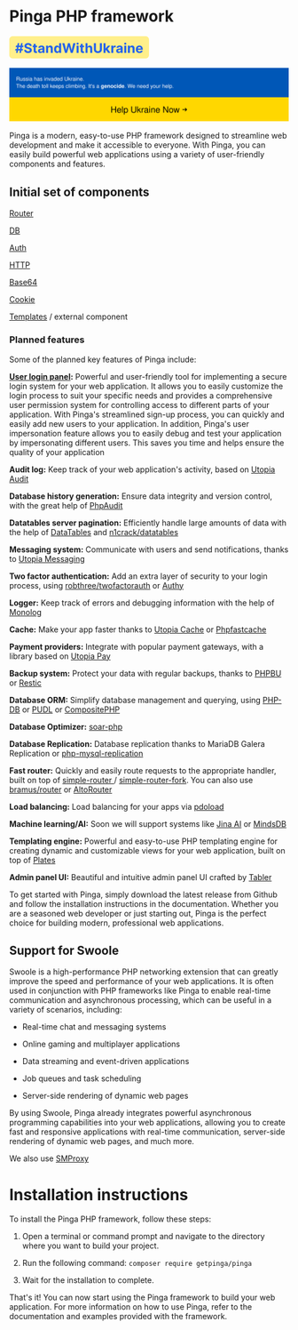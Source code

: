 # Pinga PHP framework

[![StandWithUkraine](https://raw.githubusercontent.com/vshymanskyy/StandWithUkraine/main/badges/StandWithUkraine.svg)](https://github.com/vshymanskyy/StandWithUkraine/blob/main/docs/README.md)

[![SWUbanner](https://raw.githubusercontent.com/vshymanskyy/StandWithUkraine/main/banner2-direct.svg)](https://github.com/vshymanskyy/StandWithUkraine/blob/main/docs/README.md)

Pinga is a modern, easy-to-use PHP framework designed to streamline web development and make it accessible to everyone. With Pinga, you can easily build powerful web applications using a variety of user-friendly components and features.

## Initial set of components

[Router](https://github.com/getpinga/router)

[DB](https://github.com/getpinga/db)

[Auth](https://github.com/getpinga/auth)

[HTTP](https://github.com/getpinga/http)

[Base64](https://github.com/getpinga/base64)

[Cookie](https://github.com/getpinga/cookie)

[Templates](https://github.com/thephpleague/plates) / external component

### Planned features

Some of the planned key features of Pinga include:

**[User login panel](https://github.com/getpinga/pinga-auth):** Powerful and user-friendly tool for implementing a secure login system for your web application. It allows you to easily customize the login process to suit your specific needs and provides a comprehensive user permission system for controlling access to different parts of your application. With Pinga's streamlined sign-up process, you can quickly and easily add new users to your application. In addition, Pinga's user impersonation feature allows you to easily debug and test your application by impersonating different users. This saves you time and helps ensure the quality of your application

**Audit log:** Keep track of your web application's activity, based on [Utopia Audit](https://github.com/utopia-php/audit)

**Database history generation:** Ensure data integrity and version control, with the great help of [PhpAudit](https://github.com/SetBased/php-audit)

**Datatables server pagination:** Efficiently handle large amounts of data with the help of [DataTables](https://datatables.net/) and [n1crack/datatables](https://github.com/n1crack/datatables)

**Messaging system:** Communicate with users and send notifications, thanks to [Utopia Messaging](https://github.com/utopia-php/messaging)

**Two factor authentication:** Add an extra layer of security to your login process, using [robthree/twofactorauth](https://github.com/robthree/twofactorauth) or [Authy](https://github.com/rinvex/authy)

**Logger:** Keep track of errors and debugging information with the help of [Monolog](https://github.com/Seldaek/monolog)

**Cache:** Make your app faster thanks to [Utopia Cache](https://github.com/utopia-php/cache) or [Phpfastcache](https://www.phpfastcache.com/)

**Payment providers:** Integrate with popular payment gateways, with a library based on [Utopia Pay](https://github.com/utopia-php/pay)

**Backup system:** Protect your data with regular backups, thanks to [PHPBU](https://phpbu.de/) or [Restic](https://restic.net/)

**Database ORM:** Simplify database management and querying, using [PHP-DB](https://github.com/delight-im/PHP-DB) or [PUDL](https://pudl.dev/) or [CompositePHP](https://github.com/compositephp/db)

**Database Optimizer:** [soar-php](https://github.com/guanguans/soar-php)

**Database Replication:** Database replication thanks to MariaDB Galera Replication or [php-mysql-replication](https://github.com/Gemini-D/php-mysql-replication)

**Fast router:** Quickly and easily route requests to the appropriate handler, built on top of [simple-router
](https://github.com/skipperbent/simple-php-router) / [simple-router-fork](https://github.com/DeveloperMarius/simple-php-router). You can also use [bramus/router](https://github.com/bramus/router) or [AltoRouter](https://altorouter.com/)

**Load balancing:** Load balancing for your apps via [pdoload](https://github.com/gonzie/pdoload)

**Machine learning/AI:** Soon we will support systems like [Jina AI](https://jina.ai/) or [MindsDB](https://mindsdb.com/)

**Templating engine:** Powerful and easy-to-use PHP templating engine for creating dynamic and customizable views for your web application, built on top of [Plates](https://github.com/thephpleague/plates)

**Admin panel UI:** Beautiful and intuitive admin panel UI crafted by [Tabler](https://tabler.io/)

To get started with Pinga, simply download the latest release from Github and follow the installation instructions in the documentation. Whether you are a seasoned web developer or just starting out, Pinga is the perfect choice for building modern, professional web applications.

## Support for Swoole

Swoole is a high-performance PHP networking extension that can greatly improve the speed and performance of your web applications. It is often used in conjunction with PHP frameworks like Pinga to enable real-time communication and asynchronous processing, which can be useful in a variety of scenarios, including:

* Real-time chat and messaging systems

* Online gaming and multiplayer applications

* Data streaming and event-driven applications

* Job queues and task scheduling

* Server-side rendering of dynamic web pages

By using Swoole, Pinga already integrates powerful asynchronous programming capabilities into your web applications, allowing you to create fast and responsive applications with real-time communication, server-side rendering of dynamic web pages, and much more.

We also use [SMProxy](https://github.com/louislivi/SMProxy)

# Installation instructions

To install the Pinga PHP framework, follow these steps:

1. Open a terminal or command prompt and navigate to the directory where you want to build your project.

2. Run the following command: ```composer require getpinga/pinga```

3. Wait for the installation to complete.

That's it! You can now start using the Pinga framework to build your web application. For more information on how to use Pinga, refer to the documentation and examples provided with the framework.
